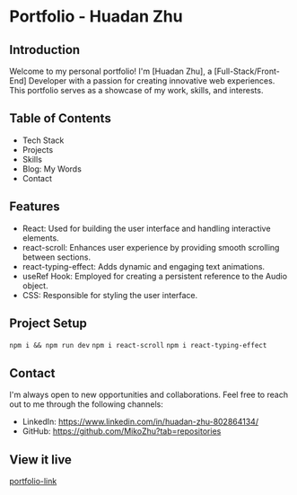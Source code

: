 # Portfolio - Huadan Zhu

## Introduction
Welcome to my personal portfolio! I'm [Huadan Zhu], a [Full-Stack/Front-End] Developer with a passion for creating innovative web experiences. This portfolio serves as a showcase of my work, skills, and interests.

## Table of Contents
- Tech Stack
- Projects
- Skills
- Blog: My Words
- Contact

## Features
- React: Used for building the user interface and handling interactive elements.
- react-scroll: Enhances user experience by providing smooth scrolling between sections.
- react-typing-effect: Adds dynamic and engaging text animations.
- useRef Hook: Employed for creating a persistent reference to the Audio object.
- CSS: Responsible for styling the user interface.

## Project Setup
`npm i && npm run dev`
`npm i react-scroll`
`npm i react-typing-effect`

## Contact
I'm always open to new opportunities and collaborations. Feel free to reach out to me through the following channels:

- LinkedIn: https://www.linkedin.com/in/huadan-zhu-802864134/
- GitHub: https://github.com/MikoZhu?tab=repositories

## View it live
[portfolio-link](http://zhuhuadan.com/)
